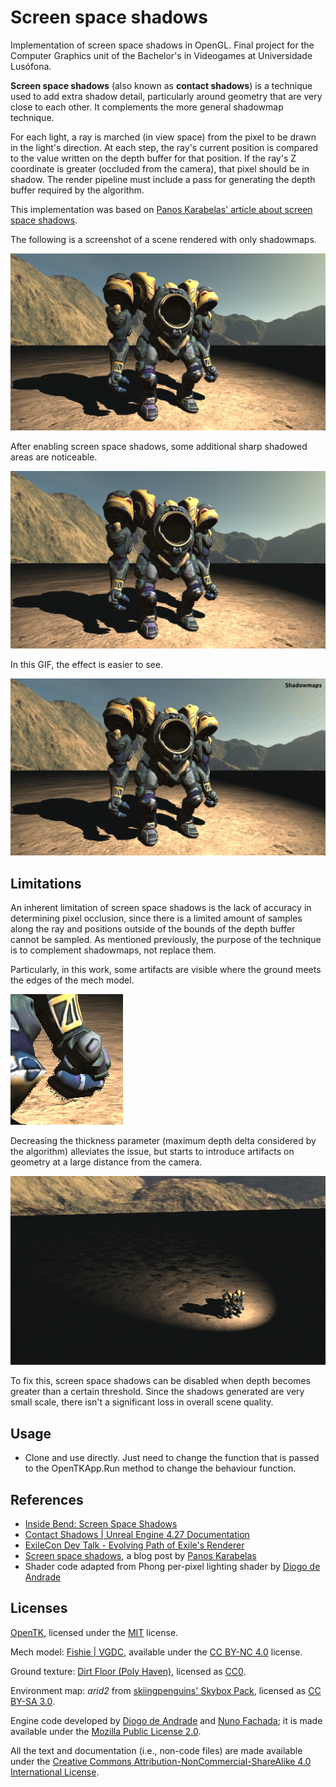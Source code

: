 # Screen space shadows

Implementation of screen space shadows in OpenGL. Final project for the Computer Graphics unit of
the Bachelor's in Videogames at Universidade Lusófona.

**Screen space shadows** (also known as **contact shadows**) is a technique used to add extra shadow detail,
particularly around geometry that are very close to each other. It complements the more general
shadowmap technique.

For each light, a ray is marched (in view space) from the pixel to be drawn in the light's direction.
At each step, the ray's current position is compared to the value written on the depth buffer for that
position. If the ray's Z coordinate is greater (occluded from the camera), that pixel should be in shadow.
The render pipeline must include a pass for generating the depth buffer required by the algorithm.

This implementation was based on [Panos Karabelas' article about screen space shadows][SSSKarabelas].

The following is a screenshot of a scene rendered with only shadowmaps.

![3D scene, shadowmaps only.](sss-disabled.png)

After enabling screen space shadows, some additional sharp shadowed areas are noticeable.

![3D scene, shadowmaps and screen space shadows.](sss-enabled.png)

In this GIF, the effect is easier to see.

![GIF comparing rendered scene with and without screen space shadows.](sss-before-after.gif)

## Limitations

An inherent limitation of screen space shadows is the lack of accuracy in determining pixel
occlusion, since there is a limited amount of samples along the ray and positions outside of the
bounds of the depth buffer cannot be sampled. As mentioned previously, the purpose of the technique
is to complement shadowmaps, not replace them.

Particularly, in this work, some artifacts are visible where the ground meets the edges of the mech
model.

![Shadow artifacts near the edges of the model.](sss-artifacts-edge.png)

Decreasing the thickness parameter (maximum depth delta considered by the algorithm) alleviates the
issue, but starts to introduce artifacts on geometry at a large distance from the camera.

![Shadow artifacts at long distances, with very low thickness.](sss-artifacts-far.png)

To fix this, screen space shadows can be disabled when depth becomes greater than a certain
threshold. Since the shadows generated are very small scale, there isn't a significant loss in
overall scene quality.

## Usage

* Clone and use directly. Just need to change the function that is passed to the OpenTKApp.Run method to change the behaviour function.

## References

- [Inside Bend: Screen Space Shadows](https://www.bendstudio.com/blog/inside-bend-screen-space-shadows/)
- [Contact Shadows | Unreal Engine 4.27 Documentation](https://docs.unrealengine.com/4.27/en-US/BuildingWorlds/LightingAndShadows/ContactShadows/) 
- [ExileCon Dev Talk - Evolving Path of Exile's Renderer](https://www.youtube.com/watch?v=whyJzrVEgVc)
- [Screen space shadows][SSSKarabelas], a blog post by [Panos Karabelas](https://panoskarabelas.com/)
- Shader code adapted from Phong per-pixel lighting shader by [Diogo de Andrade][DAndrade]

## Licenses

[OpenTK], licensed under the [MIT] license.

Mech model: [Fishie | VGDC](https://sketchfab.com/3d-models/fishie-vgdc-6da1d9a980ee4608a2cc15af0649a583),
available under the [CC BY-NC 4.0] license.

Ground texture: [Dirt Floor (Poly Haven)](https://polyhaven.com/a/dirt_floor), licensed as [CC0].

Environment map: *arid2* from [skiingpenguins' Skybox Pack](https://opengameart.org/content/skiingpenguins-skybox-pack), licensed as [CC BY-SA 3.0].

Engine code developed by [Diogo de Andrade][DAndrade] and [Nuno Fachada][NFachada]; it is made
available under the [Mozilla Public License 2.0][MPLv2].

All the text and documentation (i.e., non-code files) are made available under
the [Creative Commons Attribution-NonCommercial-ShareAlike 4.0 International
License][CC BY-NC-SA 4.0].

[MPLv2]:https://opensource.org/licenses/MPL-2.0
[CC BY-NC 4.0]:http://creativecommons.org/licenses/by-nc/4.0/
[CC BY-SA 3.0]:https://creativecommons.org/licenses/by-sa/3.0/
[CC BY-NC-SA 4.0]:https://creativecommons.org/licenses/by-nc-sa/4.0/
[CC-BY3.0]:https://creativecommons.org/licenses/by/3.0/
[CC0]:https://creativecommons.org/publicdomain/zero/1.0/
[Ap2]:https://opensource.org/licenses/Apache-2.0
[OpenTK]:https://opentk.net/
[MIT]:https://opensource.org/license/mit/
[DAndrade]:https://github.com/DiogoDeAndrade
[NFachada]:https://github.com/fakenmc
[SSSKarabelas]:https://panoskarabelas.com/posts/screen_space_shadows/
